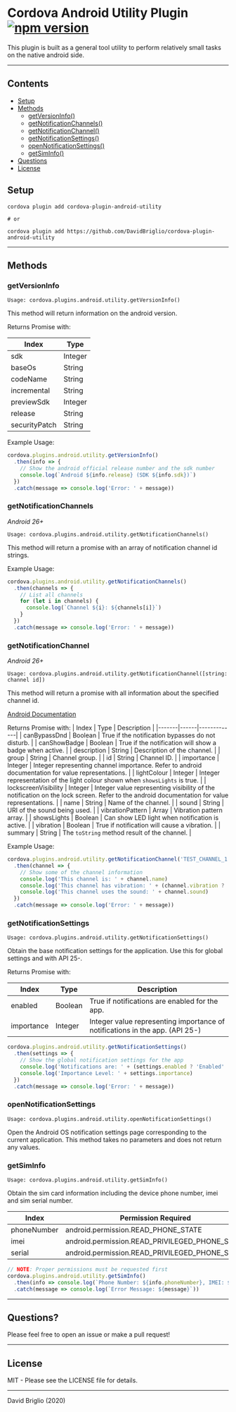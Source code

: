 # Cordova Android Utility Plugin [![npm version](https://badge.fury.io/js/cordova-plugin-android-utility.svg)](https://badge.fury.io/js/cordova-plugin-android-utility)

This plugin is built as a general tool utility to perform relatively small tasks on the native android side.

---

## Contents

- [Setup](#Setup)
- [Methods](#methods)
  - [getVersionInfo()](#getVersionInfo)
  - [getNotificationChannels()](#getNotificationChannels)
  - [getNotificationChannel()](#getNotificationChannel)
  - [getNotificationSettings()](#getNotificationSettings)
  - [openNotificationSettings()](#openNotificationSettings)
  - [getSimInfo()](#getSimInfo)
- [Questions](#Questions?)
- [License](#License)

## Setup

```shell
cordova plugin add cordova-plugin-android-utility

# or

cordova plugin add https://github.com/DavidBriglio/cordova-plugin-android-utility
```

---

## Methods

### getVersionInfo

`Usage: cordova.plugins.android.utility.getVersionInfo()`

This method will return information on the android version.

Returns Promise with:

| Index | Type |
|-------|------|
| sdk | Integer |
| baseOs | String |
| codeName | String |
| incremental | String |
| previewSdk | Integer |
| release | String |
| securityPatch | String |

Example Usage:

```javascript
cordova.plugins.android.utility.getVersionInfo()
  .then(info => {
    // Show the android official release number and the sdk number
    console.log(`Android ${info.release} (SDK ${info.sdk})`)
  })
  .catch(message => console.log('Error: ' + message))
```

### getNotificationChannels

*Android 26+*

`Usage: cordova.plugins.android.utility.getNotificationChannels()`

This method will return a promise with an array of notification channel id strings.

Example Usage:

```javascript
cordova.plugins.android.utility.getNotificationChannels()
  .then(channels => {
    // List all channels
    for (let i in channels) {
      console.log(`Channel ${i}: ${channels[i]}`)
    }
  })
  .catch(message => console.log('Error: ' + message))
```

### getNotificationChannel

*Android 26+*

`Usage: cordova.plugins.android.utility.getNotificationChannel([string: channel id])`

This method will return a promise with all information about the specified channel id.

[Android Documentation](https://developer.android.com/reference/android/app/NotificationChannel)

Returns Promise with:
| Index | Type | Description |
|-------|------|-------------|
| canBypassDnd | Boolean | True if the notification bypasses do not disturb. |
| canShowBadge | Boolean | True if the notification will show a badge when active. |
| description | String | Description of the channel. |
| group | String | Channel group. |
| id | String | Channel ID. |
| importance | Integer | Integer representing channel importance. Refer to android documentation for value representations. |
| lightColour | Integer | Integer representation of the light colour shown when `showsLights` is true. |
| lockscreenVisibility | Integer | Integer value representing visibility of the notification on the lock screen. Refer to the android documentation for value representations. |
| name | String | Name of the channel. |
| sound | String | URI of the sound being used. |
| vibrationPattern | Array | Vibration pattern array. |
| showsLights | Boolean | Can show LED light when notification is active. |
| vibration | Boolean | True if notification will cause a vibration. |
| summary | String | The `toString` method result of the channel. |

Example Usage:

```javascript
cordova.plugins.android.utility.getNotificationChannel('TEST_CHANNEL_1')
  .then(channel => {
    // Show some of the channel information
    console.log('This channel is: ' + channel.name)
    console.log('This channel has vibration: ' + (channel.vibration ? 'Enabled' : 'Disabled'))
    console.log('This channel uses the sound: ' + channel.sound)
  })
  .catch(message => console.log('Error: ' + message))
```

### getNotificationSettings

`Usage: cordova.plugins.android.utility.getNotificationSettings()`

Obtain the base notification settings for the application. Use this for global settings and with API 25-.

Returns Promise with:

| Index | Type | Description |
|-------|------|-------------|
| enabled | Boolean | True if notifications are enabled for the app. |
| importance | Integer | Integer value representing importance of notifications in the app. (API 25-) |

```javascript
cordova.plugins.android.utility.getNotificationSettings()
  .then(settings => {
    // Show the global notification settings for the app
    console.log('Notifications are: ' + (settings.enabled ? 'Enabled' : 'Disabled'))
    console.log('Importance Level: ' + settings.importance)
  })
  .catch(message => console.log('Error: ' + message))
```

### openNotificationSettings

`Usage: cordova.plugins.android.utility.openNotificationSettings()`

Open the Android OS notification settings page corresponding to the current application. This method takes no parameters and does not return any values.

### getSimInfo

`Usage: cordova.plugins.android.utility.getSimInfo()`

Obtain the sim card information including the device phone number, imei and sim serial number.

| Index | Permission Required |
|-------|---------------------|
| phoneNumber | android.permission.READ_PHONE_STATE |
| imei | android.permission.READ_PRIVILEGED_PHONE_STATE |
| serial | android.permission.READ_PRIVILEGED_PHONE_STATE |

```javascript
// NOTE: Proper permissions must be requested first
cordova.plugins.android.utility.getSimInfo()
  .then(info => console.log(`Phone Number: ${info.phoneNumber}, IMEI: ${info.imei}, Serial#: ${info.serial}`))
  .catch(message => console.log(`Error Message: ${message}`))
```

---

## Questions?

Please feel free to open an issue or make a pull request!

---

## License

MIT - Please see the LICENSE file for details.

---

David Briglio (2020)

